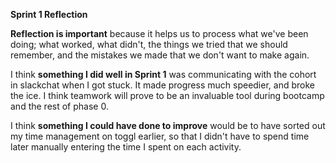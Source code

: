 **Sprint 1 Reflection**


**Reflection is important** because it helps us to process what we've been doing; what worked, what didn't, the things we tried that we should remember, and the mistakes we made that we don't want to make again.

 I think **something I did well in Sprint 1** was communicating with the cohort in slackchat when I got stuck. It made progress much speedier, and broke the ice. I think teamwork will prove to be an invaluable tool during bootcamp and the rest of phase 0.

 I think **something I could have done to improve** would be to have sorted out my time management on toggl earlier, so that I didn't have to spend time later manually entering the time I spent on each activity. 